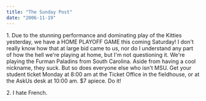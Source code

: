 ```yaml
---
title: "The Sunday Post"
date: "2006-11-19"
---
```


1\. Due to the stunning performance and dominating play of the Kitties yesterday, we have a HOME PLAYOFF GAME this coming Saturday! I don't really know how that at large bid came to us, nor do I understand any part of how the hell we're playing at home, but I'm not questioning it. We're playing the Furman Paladins from South Carolina. Aside from having a cool nickname, they suck. But so does everyone else who isn't MSU. Get your student ticket Monday at 8:00 am at the Ticket Office in the fieldhouse, or at the AskUs desk at 10:00 am. $7 apiece. Do it!

2\. I hate French.
